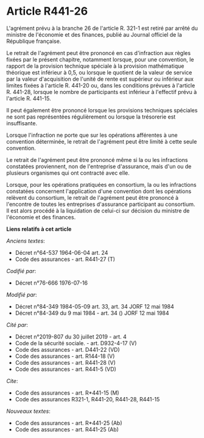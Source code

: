 # Article R441-26

L'agrément prévu à la branche 26 de l'article R. 321-1 est retiré par arrêté du ministre de l'économie et des finances,
publié au Journal officiel de la République française.

Le retrait de l'agrément peut être prononcé en cas d'infraction aux règles fixées par le présent chapitre, notamment lorsque,
pour une convention, le rapport de la provision technique spéciale à la provision mathématique théorique est inférieur à 0,5,
ou lorsque le quotient de la valeur de service par la valeur d'acquisition de l'unité de rente est supérieur ou inférieur aux
limites fixées à l'article R. 441-20 ou, dans les conditions prévues à l'article R. 441-28, lorsque le nombre de participants
est inférieur à l'effectif prévu à l'article R. 441-15.

Il peut également être prononcé lorsque les provisions techniques spéciales ne sont pas représentées régulièrement ou lorsque
la trésorerie est insuffisante.

Lorsque l'infraction ne porte que sur les opérations afférentes à une convention déterminée, le retrait de l'agrément peut
être limité à cette seule convention.

Le retrait de l'agrément peut être prononcé même si la ou les infractions constatées proviennent, non de l'entreprise
d'assurance, mais d'un ou de plusieurs organismes qui ont contracté avec elle.

Lorsque, pour les opérations pratiquées en consortium, la ou les infractions constatées concernent l'application d'une
convention dont les opérations relèvent du consortium, le retrait de l'agrément peut être prononcé à l'encontre de toutes les
entreprises d'assurance participant au consortium. Il est alors procédé à la liquidation de celui-ci sur décision du ministre
de l'économie et des finances.

**Liens relatifs à cet article**

_Anciens textes_:

  - Décret n°64-537 1964-06-04 art. 24
  - Code des assurances - art. R441-27 (T)

_Codifié par_:

  - Décret n°76-666 1976-07-16

_Modifié par_:

  - Décret n°84-349 1984-05-09 art. 33, art. 34 JORF 12 mai 1984
  - Décret n°84-349 du 9 mai 1984 - art. 34 () JORF 12 mai 1984

_Cité par_:

  - Décret n°2019-807 du 30 juillet 2019 - art. 4
  - Code de la sécurité sociale. - art. D932-4-17 (V)
  - Code des assurances - art. D441-22 (VD)
  - Code des assurances - art. R144-18 (V)
  - Code des assurances - art. R441-28 (V)
  - Code des assurances - art. R441-5 (VD)

_Cite_:

  - Code des assurances - art. R*441-15 (M)
  - Code des assurances R321-1, R441-20, R441-28, R441-15

_Nouveaux textes_:

  - Code des assurances - art. R*441-25 (Ab)
  - Code des assurances - art. R441-25 (Ab)
